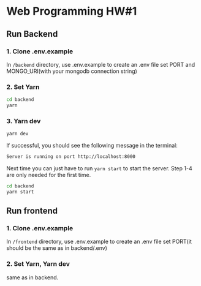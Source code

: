 # Web Programming HW#1

## Run Backend
### 1. Clone .env.example
In `/backend` directory, use .env.example to create an .env file
set PORT and MONGO_URI(with your mongodb connection string)
### 2. Set Yarn
```bash
cd backend
yarn
```
### 3. Yarn dev
```bash
yarn dev
```

If successful, you should see the following message in the terminal:
```bash
Server is running on port http://localhost:8000
``` 
Next time you can just have to run `yarn start` to start the server. Step 1-4 are only needed for the first time.
```bash
cd backend
yarn start
```

## Run frontend
### 1. Clone .env.example
In `/frontend` directory, use .env.example to create an .env file
set PORT(it should be the same as in backend/.env)
### 2. Set Yarn, Yarn dev
same as in backend.
